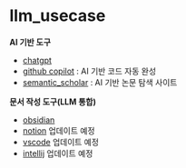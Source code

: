 # llm_usecase

**AI 기반 도구**

- [chatgpt](chatgpt.md) 
- [github copilot](github_copilot.md) : AI 기반 코드 자동 완성
- [semantic_scholar](semantic_scholar.md) : AI 기반 논문 탐색 사이트


**문서 작성 도구(LLM 통합)**
- [obsidian](docs_edit_obsidian.md)
- [notion](notion.md) 업데이트 예정
- [vscode]() 업데이트 예정
- [intellij]() 업데이트 예정
